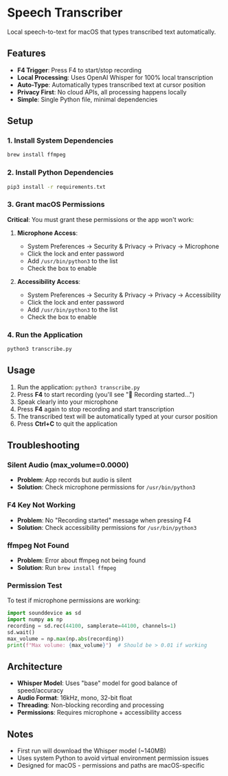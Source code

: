 # Speech Transcriber

Local speech-to-text for macOS that types transcribed text automatically.

## Features

- **F4 Trigger**: Press F4 to start/stop recording
- **Local Processing**: Uses OpenAI Whisper for 100% local transcription
- **Auto-Type**: Automatically types transcribed text at cursor position
- **Privacy First**: No cloud APIs, all processing happens locally
- **Simple**: Single Python file, minimal dependencies

## Setup

### 1. Install System Dependencies
```bash
brew install ffmpeg
```

### 2. Install Python Dependencies
```bash
pip3 install -r requirements.txt
```

### 3. Grant macOS Permissions

**Critical**: You must grant these permissions or the app won't work:

1. **Microphone Access**:
   - System Preferences → Security & Privacy → Privacy → Microphone
   - Click the lock and enter password
   - Add `/usr/bin/python3` to the list
   - Check the box to enable

2. **Accessibility Access**:
   - System Preferences → Security & Privacy → Privacy → Accessibility
   - Click the lock and enter password
   - Add `/usr/bin/python3` to the list
   - Check the box to enable

### 4. Run the Application
```bash
python3 transcribe.py
```

## Usage

1. Run the application: `python3 transcribe.py`
2. Press **F4** to start recording (you'll see "🎤 Recording started...")
3. Speak clearly into your microphone
4. Press **F4** again to stop recording and start transcription
5. The transcribed text will be automatically typed at your cursor position
6. Press **Ctrl+C** to quit the application

## Troubleshooting

### Silent Audio (max_volume=0.0000)
- **Problem**: App records but audio is silent
- **Solution**: Check microphone permissions for `/usr/bin/python3`

### F4 Key Not Working
- **Problem**: No "Recording started" message when pressing F4
- **Solution**: Check accessibility permissions for `/usr/bin/python3`

### ffmpeg Not Found
- **Problem**: Error about ffmpeg not being found
- **Solution**: Run `brew install ffmpeg`

### Permission Test
To test if microphone permissions are working:
```python
import sounddevice as sd
import numpy as np
recording = sd.rec(44100, samplerate=44100, channels=1)
sd.wait()
max_volume = np.max(np.abs(recording))
print(f"Max volume: {max_volume}")  # Should be > 0.01 if working
```

## Architecture

- **Whisper Model**: Uses "base" model for good balance of speed/accuracy
- **Audio Format**: 16kHz, mono, 32-bit float
- **Threading**: Non-blocking recording and processing
- **Permissions**: Requires microphone + accessibility access

## Notes

- First run will download the Whisper model (~140MB)
- Uses system Python to avoid virtual environment permission issues
- Designed for macOS - permissions and paths are macOS-specific